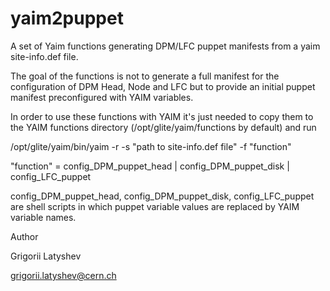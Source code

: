 yaim2puppet
===========

A set of Yaim functions generating DPM/LFC puppet manifests from a yaim site-info.def file.

The goal of the functions is not to generate a full manifest for the configuration of DPM Head, Node and LFC but to provide an initial puppet manifest preconfigured with YAIM variables.

In order to use these functions with YAIM  it's just needed to copy them to the YAIM functions directory (/opt/glite/yaim/functions by default) and run

/opt/glite/yaim/bin/yaim -r -s "path to site-info.def file" -f "function"

"function" = config_DPM_puppet_head | config_DPM_puppet_disk | config_LFC_puppet

config_DPM_puppet_head, config_DPM_puppet_disk, config_LFC_puppet are shell scripts in which puppet variable values are replaced by YAIM variable names.


Author 

Grigorii Latyshev

grigorii.latyshev@cern.ch 

